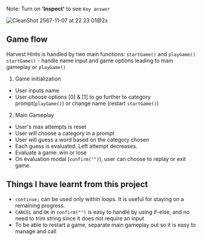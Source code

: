 Note: Turn on **'Inspect'** to see `Key answer`

![CleanShot 2567-11-07 at 22 23 01@2x](https://github.com/user-attachments/assets/ccff3814-92d6-4e68-b62e-ae0c255d9814)

## Game flow
Harvest Hints is handled by two main functions: `startGame()` and `playGame()`
`startGame()` - handle name input and game options leading to main gameplay or `playGame()`
1. Game initialization
- User inputs name
- User choose options [0] & [1] to go further to category prompt(`playGame()`) or change name (restart `startGame()`)
2. Main Gameplay
- User's max attempts is reset
- User will choose a category in a prompt
- User will guess a word based on the category chosen
- Each guess is evaluated. Left attempt decreases.
- Evaluate a game: win or lose
- On evaluation modal (`confirm("")`), user can choose to replay or exit game.


## Things I have learnt from this project
- `continue;` can be used only within loops. It is useful for staying on a remaining progress.
- `CANCEL` and `OK` in `confirm("")` is easy to handle by using if-else, and no need to trim string since it does not require an input
- To be able to restart a game, separate main gameplay out so it is easy to manage and call
